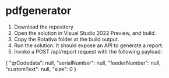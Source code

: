 # pdfgenerator

1. Download the repository
2. Open the solution in Visual Studio 2022 Preview, and build.
3. Copy the Rotativa folder at the build output.
4. Run the solution. It should expose an API to generate a report.
5. Invoke a POST /api/report request with the following payload:

{
  "qrCodedata": null,
  "serialNumber": null,
  "feederNumber": null,
  "customText": null,
  "size": 0
}
